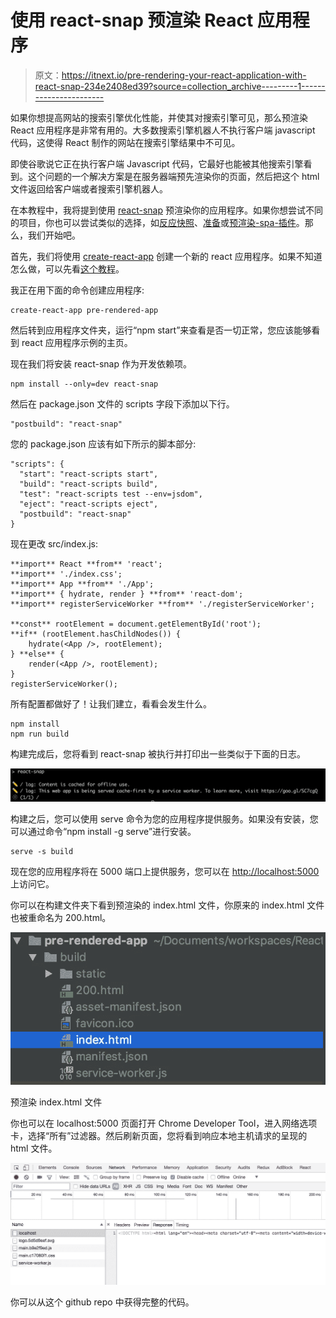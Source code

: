# 使用 react-snap 预渲染 React 应用程序

> 原文：<https://itnext.io/pre-rendering-your-react-application-with-react-snap-234e2408ed39?source=collection_archive---------1----------------------->

如果你想提高网站的搜索引擎优化性能，并使其对搜索引擎可见，那么预渲染 React 应用程序是非常有用的。大多数搜索引擎机器人不执行客户端 javascript 代码，这使得 React 制作的网站在搜索引擎结果中不可见。

即使谷歌说它正在执行客户端 Javascript 代码，它最好也能被其他搜索引擎看到。这个问题的一个解决方案是在服务器端预先渲染你的页面，然后把这个 html 文件返回给客户端或者搜索引擎机器人。

在本教程中，我将提到使用 [react-snap](https://github.com/stereobooster/react-snap) 预渲染你的应用程序。如果你想尝试不同的项目，你也可以尝试类似的选择，如[反应快照](https://github.com/geelen/react-snapshot)、[准备](https://github.com/graphcool/prep)或[预渲染-spa-插件](https://github.com/chrisvfritz/prerender-spa-plugin)。那么，我们开始吧。

首先，我们将使用 [create-react-app](https://github.com/facebook/create-react-app) 创建一个新的 react 应用程序。如果不知道怎么做，可以先看[这个教程](https://medium.com/@ahmetkapusuz/react-series-1-create-your-first-react-application-5aad15625da0)。

我正在用下面的命令创建应用程序:

```
create-react-app pre-rendered-app
```

然后转到应用程序文件夹，运行“npm start”来查看是否一切正常，您应该能够看到 react 应用程序示例的主页。

现在我们将安装 react-snap 作为开发依赖项。

```
npm install --only=dev react-snap
```

然后在 package.json 文件的 scripts 字段下添加以下行。

```
"postbuild": "react-snap"
```

您的 package.json 应该有如下所示的脚本部分:

```
"scripts": {
  "start": "react-scripts start",
  "build": "react-scripts build",
  "test": "react-scripts test --env=jsdom",
  "eject": "react-scripts eject",
  "postbuild": "react-snap"
}
```

现在更改 src/index.js:

```
**import** React **from** 'react';
**import** './index.css';
**import** App **from** './App';
**import** { hydrate, render } **from** 'react-dom';
**import** registerServiceWorker **from** './registerServiceWorker';

**const** rootElement = document.getElementById('root');
**if** (rootElement.hasChildNodes()) {
    hydrate(<App />, rootElement);
} **else** {
    render(<App />, rootElement);
}
registerServiceWorker();
```

所有配置都做好了！让我们建立，看看会发生什么。

```
npm install
npm run build
```

构建完成后，您将看到 react-snap 被执行并打印出一些类似于下面的日志。

![](img/a381bba6e11fb919459459a4b77a9306.png)

构建之后，您可以使用 serve 命令为您的应用程序提供服务。如果没有安装，您可以通过命令“npm install -g serve”进行安装。

```
serve -s build
```

现在您的应用程序将在 5000 端口上提供服务，您可以在 [http://localhost:5000](http://localhost:5000) 上访问它。

你可以在构建文件夹下看到预渲染的 index.html 文件，你原来的 index.html 文件也被重命名为 200.html。

![](img/4757a83121a8ac7990f4f424d8182095.png)

预渲染 index.html 文件

你也可以在 localhost:5000 页面打开 Chrome Developer Tool，进入网络选项卡，选择“所有”过滤器。然后刷新页面，您将看到响应本地主机请求的呈现的 html 文件。

![](img/97f54405cbbee87620180c99422b080f.png)

你可以从这个 github repo 中获得完整的代码。